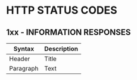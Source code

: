 # HTTP STATUS CODES 

## 1xx - INFORMATION RESPONSES

| Syntax | Description |
| ----------- | ----------- |
| Header | Title |
| Paragraph | Text |



